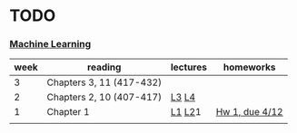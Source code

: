 TODO
====

### [Machine Learning](http://blogs.evergreen.edu/cpat/stats/)
| week | reading                 | lectures                | homeworks
|------|-------------------------|-------------------------|---------------------------------|
| 3    |Chapters 3, 11 (417-432) |                         |
| 2    |Chapters 2, 10 (407-417) |[L3][ml-l3] [L4][ml-l4]  |
| 1    |Chapter 1                |[L1][ml-l1] [L2][ml-l2]1 | [Hw 1, due 4/12][ml-hw1]
|      |                         |                         |

[ml-page]: http://blogs.evergreen.edu/cpat/stats/
[ml-lab1]: http://blogs.evergreen.edu/cpat/ml-lab-1/
[ml-lab2]: http://blogs.evergreen.edu/cpat/ml-lab-2/
[ml-hw1]: http://blogs.evergreen.edu/cpat/homework-1-due-april-11/
[ml-l1]: http://blogs.evergreen.edu/cpat/ml-lab-1/
[ml-l2]: http://blogs.evergreen.edu/cpat/lecture-2/
[ml-l3]: http://blogs.evergreen.edu/cpat/231-2/
[ml-l4]: http://blogs.evergreen.edu/cpat/ml-lecture-4/

